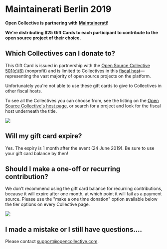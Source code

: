 # Maintainerati Berlin 2019

**Open Collective is partnering with** [**Maintainerati**](https://maintainerati.org)**!**

**We're distributing $25 Gift Cards to each participant to contribute to the open source project of their choice.**

## Which Collectives can I donate to?

This Gift Card is issued in partnership with the [Open Source Collective 501\(c\)\(6\)](https://opencollective.com/opensourcecollective) \(nonprofit\) and is limited to Collectives in this [fiscal host](https://github.com/opencollective/documentation/tree/7991781321e21c71705dddaf37775eeb78dbe972/internal/hosts/README.md)—representing the vast majority of open source projects on the platform.

Unfortunately you're not able to use these gift cards to give to Collectives in other fiscal hosts.

To see all the Collectives you can choose from, see the listing on the [Open Source Collective's host page](https://opencollective.com/opensourcecollective), or search for a project and look for the fiscal host underneath the title.

![](https://github.com/opencollective/documentation/tree/7991781321e21c71705dddaf37775eeb78dbe972/internal/.gitbook/assets/screen-shot-2019-05-23-at-1.01.51-pm.png)

## Will my gift card expire?

Yes. The expiry is 1 month after the event \(24 June 2019\). Be sure to use your gift card balance by then!

## Should I make a one-off or recurring contribution?

We don't recommend using the gift card balance for recurring contributions, because it will expire after one month, at which point it will fail as a payment source. Please use the "make a one time donation" option available below the tier options on every Collective page.

![](https://github.com/opencollective/documentation/tree/7991781321e21c71705dddaf37775eeb78dbe972/internal/.gitbook/assets/screen-shot-2019-05-23-at-1.08.02-pm.png)

## I made a mistake or I still have questions....

Please contact [support@opencollective.com](mailto:support@opencollective.com).


